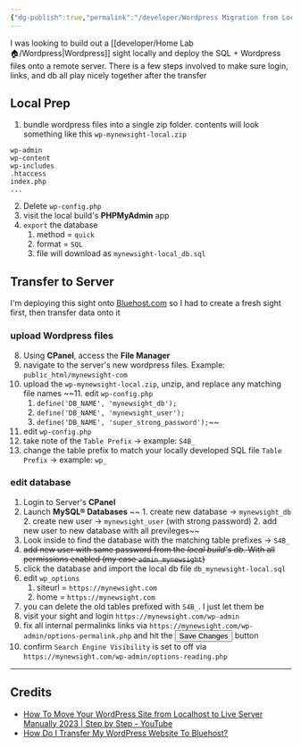 ```yaml
---
{"dg-publish":true,"permalink":"/developer/Wordpress Migration from Localhost to Server/"}
---
```



I was looking to build out a [[developer/Home Lab 🏠/Wordpress\|Wordpress]] sight locally and deploy the SQL + Wordpress files onto a remote server. There is a few steps involved to make sure login, links, and db all play nicely together after the transfer

## Local Prep
1. bundle wordpress files into a single zip folder. contents will look something like this `wp-mynewsight-local.zip`
```shell
wp-admin
wp-content
wp-includes
.htaccess
index.php
...
```
2. Delete `wp-config.php`
4. visit the local build's **PHPMyAdmin** app 
5. `export` the database
	1. method = `quick`
	2. format = `SQL`
	3. file will download as `mynewsight-local_db.sql`


## Transfer to Server

I'm deploying this sight onto [Bluehost.com](https://www.bluehost.com/) so I had to create a fresh sight first, then transfer data onto it 

### upload Wordpress files
8. Using **CPanel**, access the **File Manager** 
9. navigate to the server's new wordpress files. Example: `public_html/mynewsight-com`
10. upload the `wp-mynewsight-local.zip`, unzip, and replace any matching file names
~~11. edit `wp-config.php`
	1. `define('DB_NAME', 'mynewsight_db');`
	1. `define('DB_NAME', 'mynewsight_user');`
	1. `define('DB_NAME', 'super_strong_password');`~~
12. edit `wp-config.php`
13. take note of the `Table Prefix` → example: `S4B_`
13. change the table prefix to match your locally developed SQL file `Table Prefix` → example: `wp_`

### edit database
1. Login to Server's **CPanel**
2. Launch **MySQL® Databases**
~~	1. create new database → `mynewsight_db`
	2. create new user → `mynewsight_user` (with strong password)
	2. add new user to new database with all previleges~~
1. Look inside to find the database with the matching table prefixes →  `S4B_`
2. ~~add new user with same password from the *local build's db*. With all permissions enabled (my case `admin_mynewsight`)~~
3. click the database and import the local db file `db_mynewsight-local.sql`
4. edit `wp_options`
	1. siteurl = `https://mynewsight.com`
	1. home = `https://mynewsight.com`
5. you can delete the old tables prefixed with `S4B_`. I just let them be
6. visit your sight and login `https://mynewsight.com/wp-admin`
7. fix all internal permalinks links via `https://mynewsight.com/wp-admin/options-permalink.php` and hit the <button>Save Changes </button> button
8. confirm `Search Engine Visibility` is set to off via `https://mynewsight.com/wp-admin/options-reading.php`


---
## Credits
- [How To Move Your WordPress Site from Localhost to Live Server Manually 2023 | Step by Step - YouTube](https://www.youtube.com/watch?v=Bn7fRQ87C-8)
- [How Do I Transfer My WordPress Website To Bluehost?](https://www.bluehost.com/blog/faq-how-do-i-move-my-wordpress-website-to-bluehost/)